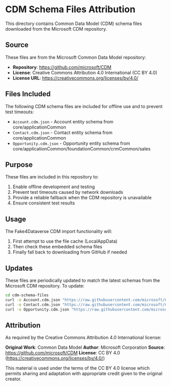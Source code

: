 # CDM Schema Files Attribution

This directory contains Common Data Model (CDM) schema files downloaded from the Microsoft CDM repository.

## Source

These files are from the Microsoft Common Data Model repository:
- **Repository**: https://github.com/microsoft/CDM
- **License**: Creative Commons Attribution 4.0 International (CC BY 4.0)
- **License URL**: https://creativecommons.org/licenses/by/4.0/

## Files Included

The following CDM schema files are included for offline use and to prevent test timeouts:

- `Account.cdm.json` - Account entity schema from core/applicationCommon
- `Contact.cdm.json` - Contact entity schema from core/applicationCommon
- `Opportunity.cdm.json` - Opportunity entity schema from core/applicationCommon/foundationCommon/crmCommon/sales

## Purpose

These files are included in this repository to:
1. Enable offline development and testing
2. Prevent test timeouts caused by network downloads
3. Provide a reliable fallback when the CDM repository is unavailable
4. Ensure consistent test results

## Usage

The Fake4Dataverse CDM import functionality will:
1. First attempt to use the file cache (LocalAppData)
2. Then check these embedded schema files
3. Finally fall back to downloading from GitHub if needed

## Updates

These files are periodically updated to match the latest schemas from the Microsoft CDM repository. To update:

```bash
cd cdm-schema-files
curl -o Account.cdm.json "https://raw.githubusercontent.com/microsoft/CDM/master/schemaDocuments/core/applicationCommon/Account.cdm.json"
curl -o Contact.cdm.json "https://raw.githubusercontent.com/microsoft/CDM/master/schemaDocuments/core/applicationCommon/Contact.cdm.json"
curl -o Opportunity.cdm.json "https://raw.githubusercontent.com/microsoft/CDM/master/schemaDocuments/core/applicationCommon/foundationCommon/crmCommon/sales/Opportunity.cdm.json"
```

## Attribution

As required by the Creative Commons Attribution 4.0 International license:

**Original Work**: Common Data Model
**Author**: Microsoft Corporation
**Source**: https://github.com/microsoft/CDM
**License**: CC BY 4.0 (https://creativecommons.org/licenses/by/4.0/)

This material is used under the terms of the CC BY 4.0 license which permits sharing and adaptation with appropriate credit given to the original creator.

